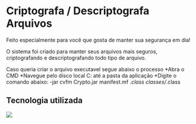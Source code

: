 # Criptografa / Descriptografa Arquivos

Feito especialmente para você que gosta de manter sua segurança em dia!

O sistema foi criado para manter seus arquivos mais seguros, criptografando e descriptografando todo tipo de arquivo.

Caso queria criar o arquivo executavel segue abaixo o processo
*Abra o CMD
*Navegue pelo disco local C: até a pasta da aplicação
*Digite o comando abaixo:
-jar cvfm Crypto.jar manifest.mf *.class classes/*.class


## Tecnologia utilizada
<img align="left" src="https://raw.githubusercontent.com/Caio-Ruiz-Romanato/Encrypt-Descrypt-Files/main/logo-java-256.png"/>
